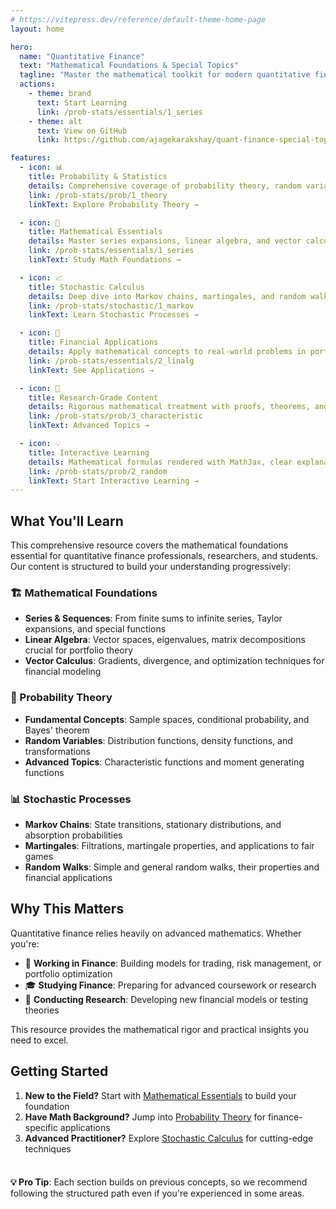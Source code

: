 ```yaml
---
# https://vitepress.dev/reference/default-theme-home-page
layout: home

hero:
  name: "Quantitative Finance"
  text: "Mathematical Foundations & Special Topics"
  tagline: "Master the mathematical toolkit for modern quantitative finance"
  actions:
    - theme: brand
      text: Start Learning
      link: /prob-stats/essentials/1_series
    - theme: alt
      text: View on GitHub
      link: https://github.com/ajagekarakshay/quant-finance-special-topics

features:
  - icon: 📊
    title: Probability & Statistics
    details: Comprehensive coverage of probability theory, random variables, characteristic functions, and statistical foundations essential for quantitative finance.
    link: /prob-stats/prob/1_theory
    linkText: Explore Probability Theory →

  - icon: 🧮
    title: Mathematical Essentials
    details: Master series expansions, linear algebra, and vector calculus - the fundamental mathematical tools for advanced financial modeling.
    link: /prob-stats/essentials/1_series
    linkText: Study Math Foundations →

  - icon: 📈
    title: Stochastic Calculus
    details: Deep dive into Markov chains, martingales, and random walks - the stochastic processes that drive modern finance theory.
    link: /prob-stats/stochastic/1_markov
    linkText: Learn Stochastic Processes →

  - icon: 🎯
    title: Financial Applications
    details: Apply mathematical concepts to real-world problems in portfolio optimization, risk management, and derivatives pricing.
    link: /prob-stats/essentials/2_linalg
    linkText: See Applications →

  - icon: 🔬
    title: Research-Grade Content
    details: Rigorous mathematical treatment with proofs, theorems, and advanced topics suitable for graduate-level study and research.
    link: /prob-stats/prob/3_characteristic
    linkText: Advanced Topics →

  - icon: 💡
    title: Interactive Learning
    details: Mathematical formulas rendered with MathJax, clear explanations, and practical examples to reinforce understanding.
    link: /prob-stats/prob/2_random
    linkText: Start Interactive Learning →
---
```


<div class="vp-doc">

## What You'll Learn

This comprehensive resource covers the mathematical foundations essential for quantitative finance professionals, researchers, and students. Our content is structured to build your understanding progressively:

### 🏗️ Mathematical Foundations
- **Series & Sequences**: From finite sums to infinite series, Taylor expansions, and special functions
- **Linear Algebra**: Vector spaces, eigenvalues, matrix decompositions crucial for portfolio theory
- **Vector Calculus**: Gradients, divergence, and optimization techniques for financial modeling

### 🎲 Probability Theory
- **Fundamental Concepts**: Sample spaces, conditional probability, and Bayes' theorem
- **Random Variables**: Distribution functions, density functions, and transformations
- **Advanced Topics**: Characteristic functions and moment generating functions

### 📊 Stochastic Processes
- **Markov Chains**: State transitions, stationary distributions, and absorption probabilities
- **Martingales**: Filtrations, martingale properties, and applications to fair games
- **Random Walks**: Simple and general random walks, their properties and financial applications

## Why This Matters

Quantitative finance relies heavily on advanced mathematics. Whether you're:
- 🏦 **Working in Finance**: Building models for trading, risk management, or portfolio optimization
- 🎓 **Studying Finance**: Preparing for advanced coursework or research
- 🔬 **Conducting Research**: Developing new financial models or testing theories

This resource provides the mathematical rigor and practical insights you need to excel.

## Getting Started

1. **New to the Field?** Start with [Mathematical Essentials](/prob-stats/essentials/1_series) to build your foundation
2. **Have Math Background?** Jump into [Probability Theory](/prob-stats/prob/1_theory) for finance-specific applications
3. **Advanced Practitioner?** Explore [Stochastic Calculus](/prob-stats/stochastic/1_markov) for cutting-edge techniques

<div class="tip custom-block" style="padding-top: 8px">

**💡 Pro Tip**: Each section builds on previous concepts, so we recommend following the structured path even if you're experienced in some areas.

</div>

</div>

